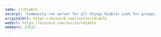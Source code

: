 ```yaml
---
name: /r/Diablo
excerpt: "Community-run server for all things Diablo! Look for groups, discuss builds, and speculate about future Diablo content."
originalUrl: https://discord.com/invite/rdiablo
webUrl: https://discord.com/invite/rdiablo
members: 23522
---
```

